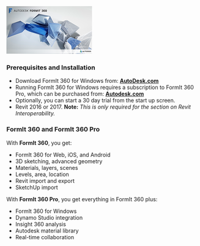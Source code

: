 ![](./images/startupimage.png) 

### Prerequisites and Installation 

- Download FormIt 360 for Windows from: **[AutoDesk.com](http://formit360.autodesk.com/page/download)**
- Running FormIt 360 for Windows requires a subscription to FormIt 360 Pro, which can be purchased from: **[Autodesk.com](http://www.autodesk.com/store/products/formit-360-pro)**
- Optionally, you can start a 30 day trial from the start up screen.
- Revit 2016 or 2017. 
**Note:** *This is only required for the section on Revit Interoperability.* 

### FormIt 360 and FormIt 360 Pro
With **FormIt 360**, you get:
- FormIt 360 for Web, iOS, and Android
- 3D sketching, advanced geometry
- Materials, layers, scenes
- Levels, area, location
- Revit import and export
- SketchUp import

With **FormIt 360 Pro**, you get everything in FormIt 360 plus:
- FormIt 360 for Windows
- Dynamo Studio integration
- Insight 360 analysis
- Autodesk material library
- Real-time collaboration


